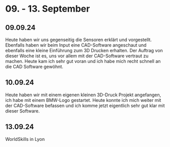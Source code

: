 # 09. - 13. September

## 09.09.24
Heute haben wir uns gegenseitig die Sensoren erklärt und vorgestellt. Ebenfalls haben wir beim Input eine CAD-Software angeschaut
und ebenfalls eine kleine Einführung zum 3D Drucken erhalten. Der Auftrag von dieser Woche ist es, uns vor allem mit der CAD-Software
vertraut zu machen. Heute kam ich sehr gut voran und ich habe mich recht schnell an die CAD Software gewöhnt.

## 10.09.24
Heute haben wir mit einem eigenen kleinen 3D-Druck Projekt angefangen, ich habe mit einem BMW-Logo gestartet. Heute konnte ich mich 
weiter mit der CAD-Software befassen und ich komme jetzt eigentlich sehr gut klar mit dieser Software.

## 13.09.24 
WorldSkills in Lyon